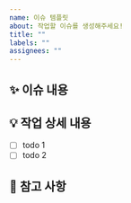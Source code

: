 ```yaml
---
name: 이슈 템플릿
about: 작업할 이슈를 생성해주세요!
title: ""
labels: ""
assignees: ""
---
```


## ✨ 이슈 내용

<!-- 이슈의 목적을 작성해주세요. -->

## 💡 작업 상세 내용

- [ ] todo 1
- [ ] todo 2

## 📌 참고 사항
